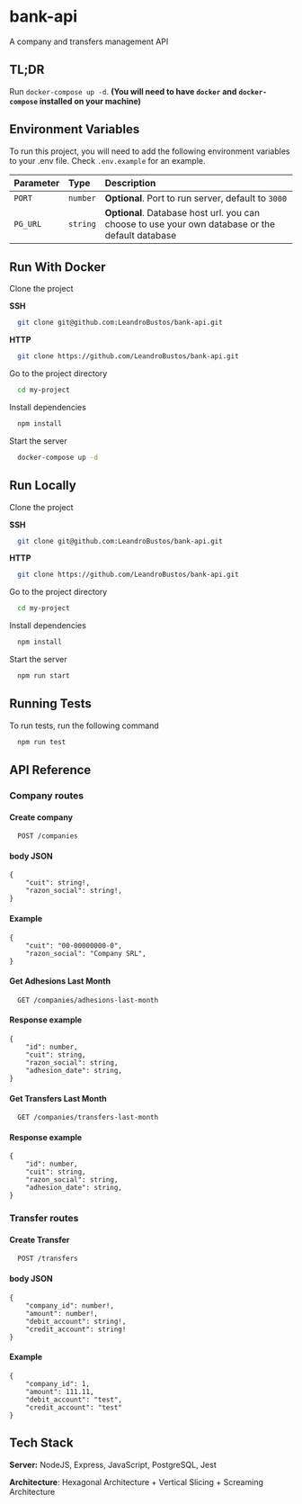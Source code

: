 # bank-api

A company and transfers management API

## TL;DR

Run `docker-compose up -d`.
**(You will need to have `docker` and `docker-compose` installed on your machine)**

## Environment Variables

To run this project, you will need to add the following environment variables to
your .env file. Check `.env.example` for an example.


| Parameter                  | Type     | Description                                                                                 |
| :------------------------- | :------- | :------------------------------------------------------------------------------------------ |
| `PORT`                     | `number` | **Optional**. Port to run server, default to `3000`                                                          |
| `PG_URL`              | `string` | **Optional**. Database host url. you can choose to use your own database or the default database

## Run With Docker

Clone the project

**SSH**
```bash
  git clone git@github.com:LeandroBustos/bank-api.git
```

**HTTP**
```bash
  git clone https://github.com/LeandroBustos/bank-api.git
```
Go to the project directory

```bash
  cd my-project
```

Install dependencies

```bash
  npm install
```

Start the server

```bash
  docker-compose up -d
```

## Run Locally

Clone the project

**SSH**
```bash
  git clone git@github.com:LeandroBustos/bank-api.git
```

**HTTP**
```bash
  git clone https://github.com/LeandroBustos/bank-api.git
```
Go to the project directory

```bash
  cd my-project
```

Install dependencies

```bash
  npm install
```

Start the server

```bash
  npm run start
```

## Running Tests

To run tests, run the following command

```bash
  npm run test
```

## API Reference

### Company routes

#### Create company

```http
  POST /companies
```

#### body JSON

```http
{
	"cuit": string!,
	"razon_social": string!,
}
```

#### Example

```http
{
	"cuit": "00-00000000-0",
	"razon_social": "Company SRL",
}
```

#### Get Adhesions Last Month

```http
  GET /companies/adhesions-last-month
```

#### Response example

```http
{
	"id": number,
	"cuit": string,
	"razon_social": string,
	"adhesion_date": string,
}
```

#### Get Transfers Last Month

```http
  GET /companies/transfers-last-month
```

#### Response example

```http
{
	"id": number,
	"cuit": string,
	"razon_social": string,
	"adhesion_date": string,
}
```

### Transfer routes

#### Create Transfer

```http
  POST /transfers
```

#### body JSON

```http
{
	"company_id": number!,
	"amount": number!,
	"debit_account": string!,
	"credit_account": string!
}
```

#### Example

```http
{
	"company_id": 1,
	"amount": 111.11,
	"debit_account": "test",
	"credit_account": "test"
}
```

## Tech Stack

**Server:** NodeJS, Express, JavaScript, PostgreSQL, Jest

**Architecture**: Hexagonal Architecture + Vertical Slicing + Screaming Architecture
